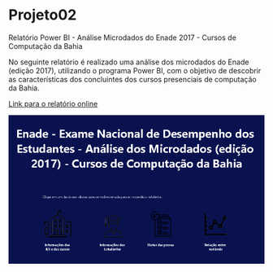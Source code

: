 # Projeto02
Relatório Power BI - Análise Microdados do Enade 2017 - Cursos de Computação da Bahia

No seguinte relatório é realizado uma análise dos microdados do Enade (edição 2017), utilizando o programa Power BI, com o objetivo de descobrir as características dos concluintes dos cursos presenciais de computação da Bahia.

[Link para o relatório online](https://app.powerbi.com/view?r=eyJrIjoiNzAyMDczMzAtMmQ5NC00M2JiLWJjZmYtNTQyYjkzMDQwZGIyIiwidCI6ImQ2ODUwYTdhLTI4MmItNGUyNC1hMDBjLWI5OTM4MGVjMGJkMSJ9)

![alt text](https://github.com/EmersonLima1/Projeto02/blob/main/Captura%20de%20Tela%20-%20P%C3%A1gina%20Inicial%20do%20Relat%C3%B3rio.png?raw=true)

